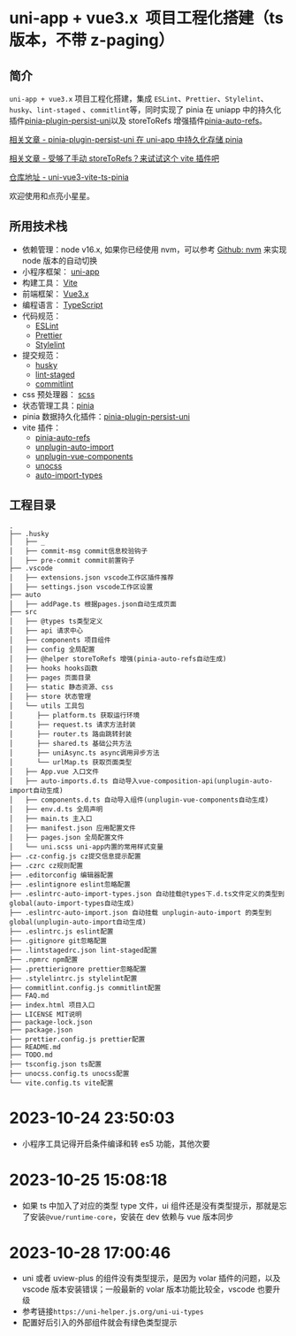 # uni-app + vue3.x  项目工程化搭建（ts 版本，不带 z-paging）

## 简介

`uni-app + vue3.x` 项目工程化搭建，集成 `ESLint`、`Prettier`、`Stylelint`、`husky`、`lint-staged` 、`commitlint`等，同时实现了 pinia 在 uniapp 中的持久化插件[pinia-plugin-persist-uni](https://github.com/Allen-1998/pinia-plugin-persist-uni)以及 storeToRefs 增强插件[pinia-auto-refs](https://github.com/Allen-1998/pinia-auto-refs)。

[相关文章 - pinia-plugin-persist-uni 在 uni-app 中持久化存储 pinia](https://juejin.cn/post/7081275565008748552)

[相关文章 - 受够了手动 storeToRefs？来试试这个 vite 插件吧](https://juejin.cn/post/7097893752030625828)

[仓库地址 - uni-vue3-vite-ts-pinia](https://github.com/Allen-1998/uni-vue3-vite-ts-pinia)

欢迎使用和点亮小星星。

## 所用技术栈

-   依赖管理：node v16.x, 如果你已经使用 nvm，可以参考 [Github: nvm](https://github.com/nvm-sh/nvm#deeper-shell-integration) 来实现 node 版本的自动切换
-   小程序框架： [uni-app](https://uniapp.dcloud.io/)
-   构建工具： [Vite](https://vitejs.dev/)
-   前端框架： [Vue3.x](https://v3.cn.vuejs.org/)
-   编程语言： [TypeScript](https://www.typescriptlang.org/)
-   代码规范：
    -   [ESLint](https://eslint.org/)
    -   [Prettier](https://prettier.io/)
    -   [Stylelint](https://stylelint.io/)
-   提交规范：
    -   [husky](https://typicode.github.io/husky/#/)
    -   [lint-staged](https://www.npmjs.com/package/lint-staged)
    -   [commitlint](https://commitlint.js.org/#/)
-   css 预处理器： [scss](https://sass-lang.com/)
-   状态管理工具：[pinia](https://pinia.vuejs.org/)
-   pinia 数据持久化插件：[pinia-plugin-persist-uni](https://allen-1998.github.io/pinia-plugin-persist-uni/)
-   vite 插件：
    -   [pinia-auto-refs](https://github.com/Allen-1998/pinia-auto-refs)
    -   [unplugin-auto-import](https://github.com/antfu/unplugin-auto-import)
    -   [unplugin-vue-components](https://github.com/antfu/unplugin-vue-components)
    -   [unocss](https://github.com/unocss/unocss)
    -   [auto-import-types](https://github.com/Allen-1998/auto-import-types)

## 工程目录

```shell
.
├── .husky
│   ├── _
│   ├── commit-msg commit信息校验钩子
│   ├── pre-commit commit前置钩子
├── .vscode
│   ├── extensions.json vscode工作区插件推荐
│   ├── settings.json vscode工作区设置
├── auto
│   ├── addPage.ts 根据pages.json自动生成页面
├── src
│   ├── @types ts类型定义
│   ├── api 请求中心
│   ├── components 项目组件
│   ├── config 全局配置
│   ├── @helper storeToRefs 增强(pinia-auto-refs自动生成)
│   ├── hooks hooks函数
│   ├── pages 页面目录
│   ├── static 静态资源、css
│   ├── store 状态管理
│   └── utils 工具包
│      ├── platform.ts 获取运行环境
│      ├── request.ts 请求方法封装
│      ├── router.ts 路由跳转封装
│      ├── shared.ts 基础公共方法
│      ├── uniAsync.ts async调用异步方法
│      └── urlMap.ts 获取页面类型
│   ├── App.vue 入口文件
│   ├── auto-imports.d.ts 自动导入vue-composition-api(unplugin-auto-import自动生成)
│   ├── components.d.ts 自动导入组件(unplugin-vue-components自动生成)
│   ├── env.d.ts 全局声明
│   ├── main.ts 主入口
│   ├── manifest.json 应用配置文件
│   ├── pages.json 全局配置文件
│   └── uni.scss uni-app内置的常用样式变量
├── .cz-config.js cz提交信息提示配置
├── .czrc cz规则配置
├── .editorconfig 编辑器配置
├── .eslintignore eslint忽略配置
├── .eslintrc-auto-import-types.json 自动挂载@types下.d.ts文件定义的类型到global(auto-import-types自动生成)
├── .eslintrc-auto-import.json 自动挂载 unplugin-auto-import 的类型到global(unplugin-auto-import自动生成)
├── .eslintrc.js eslint配置
├── .gitignore git忽略配置
├── .lintstagedrc.json lint-staged配置
├── .npmrc npm配置
├── .prettierignore prettier忽略配置
├── .stylelintrc.js stylelint配置
├── commitlint.config.js commitlint配置
├── FAQ.md
├── index.html 项目入口
├── LICENSE MIT说明
├── package-lock.json
├── package.json
├── prettier.config.js prettier配置
├── README.md
├── TODO.md
├── tsconfig.json ts配置
├── unocss.config.ts unocss配置
└── vite.config.ts vite配置
```

# 2023-10-24 23:50:03

-   小程序工具记得开启条件编译和转 es5 功能，其他次要

# 2023-10-25 15:08:18

-   如果 ts 中加入了对应的类型 type 文件，ui 组件还是没有类型提示，那就是忘了安装`@vue/runtime-core`，安装在 dev 依赖与 vue 版本同步

# 2023-10-28 17:00:46

-   uni 或者 uview-plus 的组件没有类型提示，是因为 volar 插件的问题，以及 vscode 版本安装错误；一般最新的 volar 版本功能比较全，vscode 也要升级
-   参考链接`https://uni-helper.js.org/uni-ui-types`
-   配置好后引入的外部组件就会有绿色类型提示
